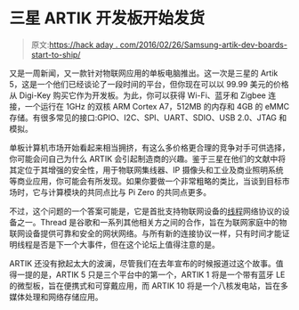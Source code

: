 # 三星 ARTIK 开发板开始发货

> 原文:[https://hack aday . com/2016/02/26/Samsung-artik-dev-boards-start-to-ship/](https://hackaday.com/2016/02/26/samsung-artik-dev-boards-start-to-ship/)

又是一周新闻，又一款针对物联网应用的单板电脑推出。这一次是三星的 Artik 5，这是一个他们已经谈论了一段时间的平台，但你现在可以以 99.99 美元的价格从 Digi-Key 购买它作为开发板。为此，你可以获得 Wi-Fi、蓝牙和 Zigbee 连接，一个运行在 1GHz 的双核 ARM Cortex A7，512MB 的内存和 4GB 的 eMMC 存储。有很多常见的接口:GPIO、I2C、SPI、UART、SDIO、USB 2.0、JTAG 和模拟。

单板计算机市场开始看起来相当拥挤，有这么多价格更合理的竞争对手可供选择，你可能会问自己为什么 ARTIK 会引起制造商的兴趣。鉴于三星在他们的文献中将其定位于其增强的安全性，用于物联网集线器、IP 摄像头和工业及商业照明系统等商业应用，你可能会有所发现。如果你要做一个非常粗略的类比，当谈到目标市场时，它与计算模块的共同点比与 Pi Zero 的共同点更多。

不过，这个问题的一个答案可能是，它是首批支持物联网设备的[线程](http://www.threadgroup.org/)网络协议的设备之一。Thread 是谷歌和一系列其他相关方之间的合作，旨在为联网家庭中的物联网设备提供可靠和安全的网状网络。与所有新的连接协议一样，只有时间才能证明线程是否是下一个大事件，但在这个论坛上值得注意的是。

ARTIK 还没有掀起太大的波澜，尽管我们在去年宣布的时候报道过这个故事。值得一提的是，ARTIK 5 只是三个平台中的第一个，ARTIK 1 将是一个带有蓝牙 LE 的微型板，旨在便携式和可穿戴应用，而 ARTIK 10 将是一个八核发电站，旨在多媒体处理和网络存储应用。